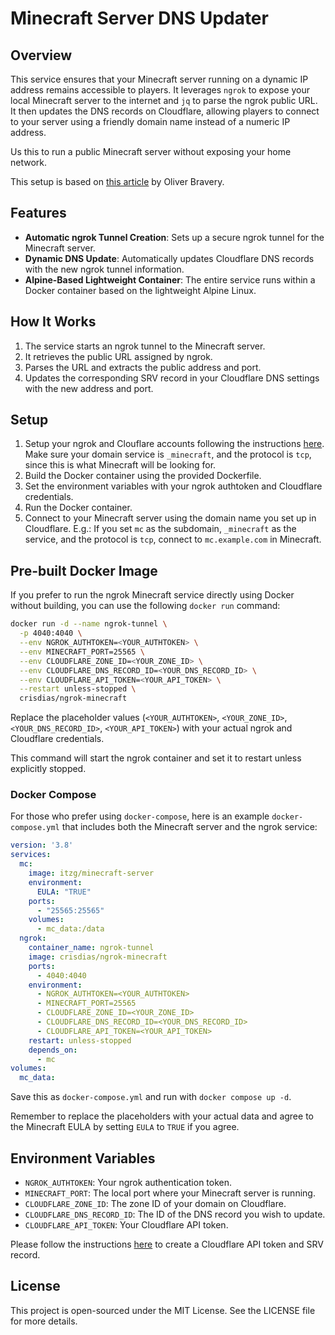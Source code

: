 # Minecraft Server DNS Updater

## Overview
This service ensures that your Minecraft server running on a dynamic IP address remains accessible to players. It leverages `ngrok` to expose your local Minecraft server to the internet and `jq` to parse the ngrok public URL. It then updates the DNS records on Cloudflare, allowing players to connect to your server using a friendly domain name instead of a numeric IP address.

Us this to run a public Minecraft server without exposing your home network.

This setup is based on [this article](https://medium.com/@oliverbravery/publically-exposing-tcp-ports-with-static-url-without-port-forwarding-9ddd32ca2726) by Oliver Bravery.

## Features
- **Automatic ngrok Tunnel Creation**: Sets up a secure ngrok tunnel for the Minecraft server.
- **Dynamic DNS Update**: Automatically updates Cloudflare DNS records with the new ngrok tunnel information.
- **Alpine-Based Lightweight Container**: The entire service runs within a Docker container based on the lightweight Alpine Linux.

## How It Works
1. The service starts an ngrok tunnel to the Minecraft server.
2. It retrieves the public URL assigned by ngrok.
3. Parses the URL and extracts the public address and port.
4. Updates the corresponding SRV record in your Cloudflare DNS settings with the new address and port.

## Setup
1. Setup your ngrok and Clouflare accounts following the instructions [here](https://medium.com/@oliverbravery/publically-exposing-tcp-ports-with-static-url-without-port-forwarding-9ddd32ca2726). Make sure your domain service is `_minecraft`, and the protocol is `tcp`, since this is what Minecraft will be looking for.
2. Build the Docker container using the provided Dockerfile.
3. Set the environment variables with your ngrok authtoken and Cloudflare credentials.
4. Run the Docker container.
5. Connect to your Minecraft server using the domain name you set up in Cloudflare. E.g.: If you set `mc` as the subdomain, `_minecraft` as the service, and the protocol is `tcp`, connect to `mc.example.com` in Minecraft.

## Pre-built Docker Image

If you prefer to run the ngrok Minecraft service directly using Docker without building, you can use the following `docker run` command:

```sh
docker run -d --name ngrok-tunnel \
  -p 4040:4040 \
  --env NGROK_AUTHTOKEN=<YOUR_AUTHTOKEN> \
  --env MINECRAFT_PORT=25565 \
  --env CLOUDFLARE_ZONE_ID=<YOUR_ZONE_ID> \
  --env CLOUDFLARE_DNS_RECORD_ID=<YOUR_DNS_RECORD_ID> \
  --env CLOUDFLARE_API_TOKEN=<YOUR_API_TOKEN> \
  --restart unless-stopped \
  crisdias/ngrok-minecraft
```

Replace the placeholder values (`<YOUR_AUTHTOKEN>`, `<YOUR_ZONE_ID>`, `<YOUR_DNS_RECORD_ID>`, `<YOUR_API_TOKEN>`) with your actual ngrok and Cloudflare credentials.

This command will start the ngrok container and set it to restart unless explicitly stopped.

### Docker Compose

For those who prefer using `docker-compose`, here is an example `docker-compose.yml` that includes both the Minecraft server and the ngrok service:

```yaml
version: '3.8'
services:
  mc:
    image: itzg/minecraft-server
    environment:
      EULA: "TRUE"
    ports:
      - "25565:25565"
    volumes:
      - mc_data:/data
  ngrok:
    container_name: ngrok-tunnel
    image: crisdias/ngrok-minecraft
    ports:
      - 4040:4040
    environment:
      - NGROK_AUTHTOKEN=<YOUR_AUTHTOKEN>
      - MINECRAFT_PORT=25565
      - CLOUDFLARE_ZONE_ID=<YOUR_ZONE_ID>
      - CLOUDFLARE_DNS_RECORD_ID=<YOUR_DNS_RECORD_ID>
      - CLOUDFLARE_API_TOKEN=<YOUR_API_TOKEN>
    restart: unless-stopped
    depends_on:
      - mc
volumes:
  mc_data:
```

Save this as `docker-compose.yml` and run with `docker compose up -d`.

Remember to replace the placeholders with your actual data and agree to the Minecraft EULA by setting `EULA` to `TRUE` if you agree.

## Environment Variables
- `NGROK_AUTHTOKEN`: Your ngrok authentication token.
- `MINECRAFT_PORT`: The local port where your Minecraft server is running.
- `CLOUDFLARE_ZONE_ID`: The zone ID of your domain on Cloudflare.
- `CLOUDFLARE_DNS_RECORD_ID`: The ID of the DNS record you wish to update.
- `CLOUDFLARE_API_TOKEN`: Your Cloudflare API token.

Please follow the instructions [here](https://medium.com/@oliverbravery/publically-exposing-tcp-ports-with-static-url-without-port-forwarding-9ddd32ca2726) to create a Cloudflare API token and SRV record.

## License
This project is open-sourced under the MIT License. See the LICENSE file for more details.
